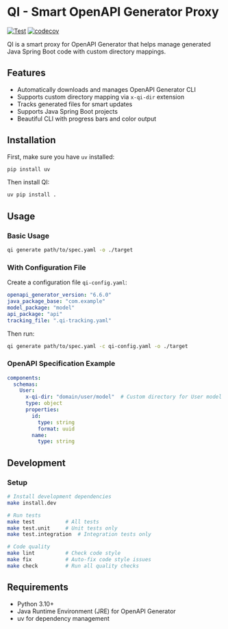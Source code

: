 # QI - Smart OpenAPI Generator Proxy

[![Test](https://github.com/nicksenap/qi/actions/workflows/test.yml/badge.svg)](https://github.com/nicksenap/qi/actions/workflows/test.yml)
[![codecov](https://codecov.io/gh/nicksenap/qi/branch/main/graph/badge.svg)](https://codecov.io/gh/nicksenap/qi)

QI is a smart proxy for OpenAPI Generator that helps manage generated Java Spring Boot code with custom directory mappings.

## Features

- Automatically downloads and manages OpenAPI Generator CLI
- Supports custom directory mapping via `x-qi-dir` extension
- Tracks generated files for smart updates
- Supports Java Spring Boot projects
- Beautiful CLI with progress bars and color output

## Installation

First, make sure you have `uv` installed:
```bash
pip install uv
```

Then install QI:
```bash
uv pip install .
```

## Usage

### Basic Usage

```bash
qi generate path/to/spec.yaml -o ./target
```

### With Configuration File

Create a configuration file `qi-config.yaml`:

```yaml
openapi_generator_version: "6.6.0"
java_package_base: "com.example"
model_package: "model"
api_package: "api"
tracking_file: ".qi-tracking.yaml"
```

Then run:

```bash
qi generate path/to/spec.yaml -c qi-config.yaml -o ./target
```

### OpenAPI Specification Example

```yaml
components:
  schemas:
    User:
      x-qi-dir: "domain/user/model"  # Custom directory for User model
      type: object
      properties:
        id:
          type: string
          format: uuid
        name:
          type: string
```

## Development

### Setup

```bash
# Install development dependencies
make install.dev

# Run tests
make test          # All tests
make test.unit     # Unit tests only
make test.integration  # Integration tests only

# Code quality
make lint          # Check code style
make fix           # Auto-fix code style issues
make check         # Run all quality checks
```

## Requirements

- Python 3.10+
- Java Runtime Environment (JRE) for OpenAPI Generator
- uv for dependency management
